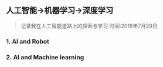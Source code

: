 人工智能→机器学习→深度学习
---


> 记录我在人工智能道路上的探索与学习
> 时间:2019年7月29日


### 1. AI and Robot


### 2. AI and Machine learning
